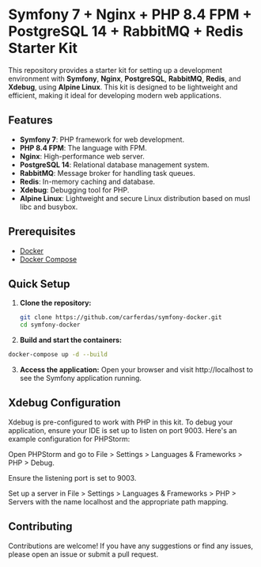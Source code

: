# Symfony 7 + Nginx + PHP 8.4 FPM + PostgreSQL 14 + RabbitMQ + Redis Starter Kit

This repository provides a starter kit for setting up a development environment with **Symfony**, **Nginx**, **PostgreSQL**, **RabbitMQ**, **Redis**, and **Xdebug**, using **Alpine Linux**. This kit is designed to be lightweight and efficient, making it ideal for developing modern web applications.

## Features

- **Symfony 7**: PHP framework for web development.
- **PHP 8.4 FPM**: The language with FPM.
- **Nginx**: High-performance web server.
- **PostgreSQL 14**: Relational database management system.
- **RabbitMQ**: Message broker for handling task queues.
- **Redis**: In-memory caching and database.
- **Xdebug**: Debugging tool for PHP.
- **Alpine Linux**: Lightweight and secure Linux distribution based on musl libc and busybox.

## Prerequisites

- [Docker](https://www.docker.com/get-started)
- [Docker Compose](https://docs.docker.com/compose/install/)

## Quick Setup

1. **Clone the repository:**

   ```bash
   git clone https://github.com/carferdas/symfony-docker.git
   cd symfony-docker
2. **Build and start the containers:**
  ```bash
  docker-compose up -d --build
```
3. **Access the application:**
Open your browser and visit http://localhost to see the Symfony application running.

## Xdebug Configuration
Xdebug is pre-configured to work with PHP in this kit. To debug your application, ensure your IDE is set up to listen on port 9003. Here's an example configuration for PHPStorm:

Open PHPStorm and go to File > Settings > Languages & Frameworks > PHP > Debug.

Ensure the listening port is set to 9003.

Set up a server in File > Settings > Languages & Frameworks > PHP > Servers with the name localhost and the appropriate path mapping.

## Contributing
Contributions are welcome! If you have any suggestions or find any issues, please open an issue or submit a pull request.

